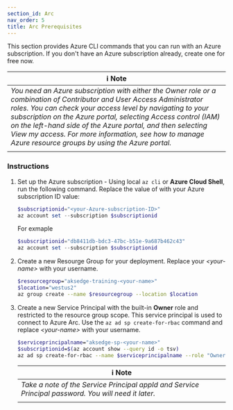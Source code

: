 ```yaml
---
section_id: Arc
nav_order: 5
title: Arc Prerequisites
---
```


This section provides Azure CLI commands that you can run with an Azure subscription. If you don't have an Azure subscription already, create one for free now.

| ℹ️ Note                                   | 
|------------------------------------------|
| _You need an Azure subscription with either the Owner role or a combination of Contributor and User Access Administrator roles. You can check your access level by navigating to your subscription on the Azure portal, selecting Access control (IAM) on the left-hand side of the Azure portal, and then selecting View my access. For more information, see how to manage Azure resource groups by using the Azure portal._ | 
| | 

### Instructions

1. Set up the Azure subscription - Using local `az cli` or  **Azure Cloud Shell**, run the following command. Replace the value of <your-Azure-subscription-ID> with your Azure subscription ID value:

    ```powershell
    $subscriptionid="<your-Azure-subscription-ID>"
    az account set --subscription $subscriptionid
    ```

    For exmaple

    ```powershell
    $subscriptionid="db8411db-bdc3-47bc-b51e-9a687b462c43"
    az account set --subscription $subscriptionid
    ```

2. Create a new Resourge Group for your deployment. Replace your _\<your-name>_ with your username.

    ```bash
    $resourcegroup="aksedge-training-<your-name>"
    $location="westus2"
    az group create --name $resourcegroup --location $location
    ```

3. Create a new Service Principal with the built-in **Owner** role and restricted to the resource group scope. This service principal is used to connect to Azure Arc. Use the `az ad sp create-for-rbac` command and replace  _\<your-name>_ with your username.

    ```bash
    $serviceprincipalname="aksedge-sp-<your-name>"
    $subscriptionid=$(az account show --query id -o tsv)
    az ad sp create-for-rbac --name $serviceprincipalname --role "Owner" --scopes /subscriptions/$subscriptionid/resourceGroups/$resourcegroup
    ```

    | ℹ️ Note                                   | 
    |------------------------------------------|
    | _Take a note of the Service Principal appId and Service Principal password. You will need it later._ | 
    | | 